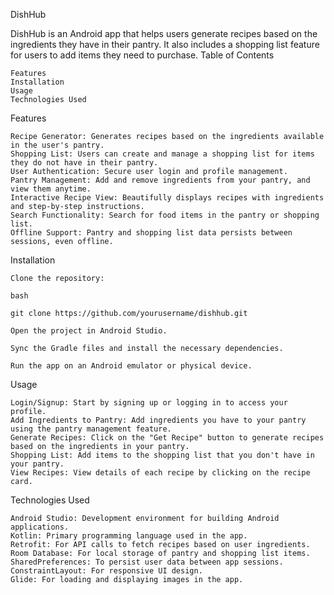 DishHub

DishHub is an Android app that helps users generate recipes based on the ingredients they have in their pantry. It also includes a shopping list feature for users to add items they need to purchase.
Table of Contents

    Features
    Installation
    Usage
    Technologies Used
   

Features

    Recipe Generator: Generates recipes based on the ingredients available in the user's pantry.
    Shopping List: Users can create and manage a shopping list for items they do not have in their pantry.
    User Authentication: Secure user login and profile management.
    Pantry Management: Add and remove ingredients from your pantry, and view them anytime.
    Interactive Recipe View: Beautifully displays recipes with ingredients and step-by-step instructions.
    Search Functionality: Search for food items in the pantry or shopping list.
    Offline Support: Pantry and shopping list data persists between sessions, even offline.

Installation

    Clone the repository:

    bash

    git clone https://github.com/yourusername/dishhub.git

    Open the project in Android Studio.

    Sync the Gradle files and install the necessary dependencies.

    Run the app on an Android emulator or physical device.

Usage

    Login/Signup: Start by signing up or logging in to access your profile.
    Add Ingredients to Pantry: Add ingredients you have to your pantry using the pantry management feature.
    Generate Recipes: Click on the "Get Recipe" button to generate recipes based on the ingredients in your pantry.
    Shopping List: Add items to the shopping list that you don't have in your pantry.
    View Recipes: View details of each recipe by clicking on the recipe card.

Technologies Used

    Android Studio: Development environment for building Android applications.
    Kotlin: Primary programming language used in the app.
    Retrofit: For API calls to fetch recipes based on user ingredients.
    Room Database: For local storage of pantry and shopping list items.
    SharedPreferences: To persist user data between app sessions.
    ConstraintLayout: For responsive UI design.
    Glide: For loading and displaying images in the app.


